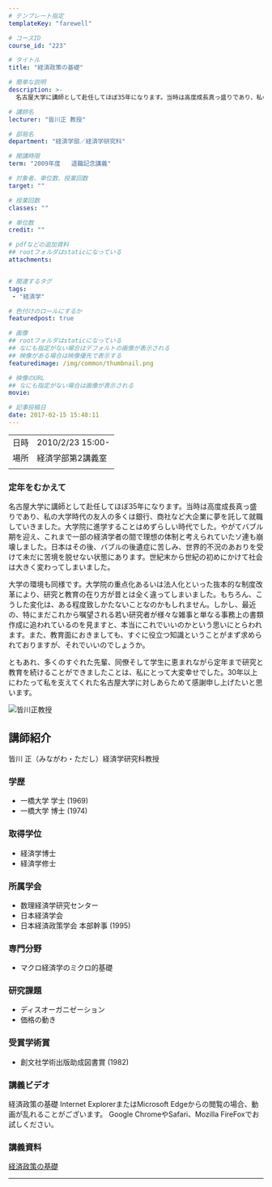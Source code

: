 ```yaml
---
# テンプレート指定
templateKey: "farewell"

# コースID
course_id: "223"

# タイトル
title: "経済政策の基礎"

# 簡単な説明
description: >-
  名古屋大学に講師として赴任してほぼ35年になります。当時は高度成長真っ盛りであり、私の大学時代の友人の多くは銀行、商社など大企業に夢を託して就職していきました。大学院に進学することはめずらしい時代でした。やがてバブル期を迎え、これまで一部の経済学者の間で理想の体制と考えられていたソ連も崩壊しました。日本はその後、バブルの後遺症に苦しみ、世界的不況のあおりを受けて未だに苦境を脱せない状態にありま ....

# 講師名
lecturer: "皆川正 教授"

# 部局名
department: "経済学部／経済学研究科"

# 開講時限
term: "2009年度	退職記念講義"

# 対象者、単位数、授業回数
target: ""

# 授業回数
classes: ""

# 単位数
credit: ""

# pdfなどの追加資料
## rootフォルダはstaticになっている
attachments:


# 関連するタグ
tags:
 - "経済学"

# 色付けのロールにするか
featuredpost: true

# 画像
## rootフォルダはstaticになっている
## なにも指定がない場合はデフォルトの画像が表示される
## 映像がある場合は映像優先で表示する
featuredimage: /img/common/thumbnail.png

# 映像のURL
## なにも指定がない場合は画像が表示される
movie: 

# 記事投稿日
date: 2017-02-15 15:48:11
---
```


|   |   |
|---|---|
| 日時 | 2010/2/23  15:00- |
| 場所 | 経済学部第2講義室 |
|   |   |


### 定年をむかえて

名古屋大学に講師として赴任してほぼ35年になります。当時は高度成長真っ盛りであり、私の大学時代の友人の多くは銀行、商社など大企業に夢を託して就職していきました。大学院に進学することはめずらしい時代でした。やがてバブル期を迎え、これまで一部の経済学者の間で理想の体制と考えられていたソ連も崩壊しました。日本はその後、バブルの後遺症に苦しみ、世界的不況のあおりを受けて未だに苦境を脱せない状態にあります。世紀末から世紀の初めにかけて社会は大きく変わってしまいました。

大学の環境も同様です。大学院の重点化あるいは法人化といった抜本的な制度改革により、研究と教育の在り方が昔とは全く違ってしまいました。もちろん、こうした変化は、ある程度致しかたないことなのかもしれません。しかし、最近の、特にまだこれから嘱望される若い研究者が様々な雑事と単なる事務上の書類作成に追われているのを見ますと、本当にこれでいいのかという思いにとらわれます。また、教育面におきましても、すぐに役立つ知識ということがまず求められておりますが、それでいいのでしょうか。

ともあれ、多くのすぐれた先輩、同僚そして学生に恵まれながら定年まで研究と教育を続けることができましたことは、私にとって大変幸せでした。30年以上にわたって私を支えてくれた名古屋大学に対しあらためて感謝申し上げたいと思います。



![皆川正教授](https://ocw.nagoya-u.jp/files/223/s_minagawa2.jpg) 
## 講師紹介

皆川 正（みながわ・ただし）経済学研究科教授

### 学歴

* 一橋大学 学士 (1969)
* 一橋大学 博士 (1974)

### 取得学位

* 経済学博士
* 経済学修士

### 所属学会

* 数理経済学研究センター
* 日本経済学会
* 日本経済政策学会 本部幹事 (1995)

### 専門分野

* マクロ経済学のミクロ的基礎

### 研究課題

* ディスオーガニゼーション
* 価格の動き

### 受賞学術賞

* 創文社学術出版助成図書賞 (1982)


### 講義ビデオ

経済政策の基礎
Internet ExplorerまたはMicrosoft Edgeからの閲覧の場合、動画が乱れることがございます。
Google ChromeやSafari、Mozilla FireFoxでお試しください。

### 講義資料

[経済政策の基礎](https://ocw.nagoya-u.jp/files/223/k_minagawa.pdf) 

-----